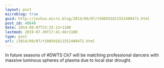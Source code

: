 ```yaml
---
layout: post
microblog: true
guid: http://joshua.micro.blog/2014/09/07/t508591811552489472.html
post_id: 40640
date: 2014-09-07T23:25:11+1100
lastmod: 2019-07-30T17:41:46+1100
type: post
url: /2014/09/07/t508591811552489472.html
---
```

In future seasons of #DWTS Ch7 will be matching professional dancers with massive luminous spheres of plasma due to local star drought.
